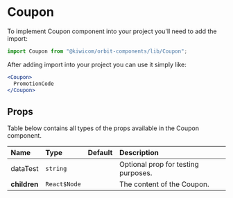 # Coupon
To implement Coupon component into your project you'll need to add the import:
```jsx
import Coupon from "@kiwicom/orbit-components/lib/Coupon";
```
After adding import into your project you can use it simply like:
```jsx
<Coupon>
  PromotionCode
</Coupon>
```
## Props
Table below contains all types of the props available in the Coupon component.

| Name          | Type                             | Default         | Description                      |
| :------------ | :------------------------------- | :-------------- | :------------------------------- |
| dataTest      | `string`                         |                 | Optional prop for testing purposes.
| **children**  | `React$Node`                     |                 | The content of the Coupon.
